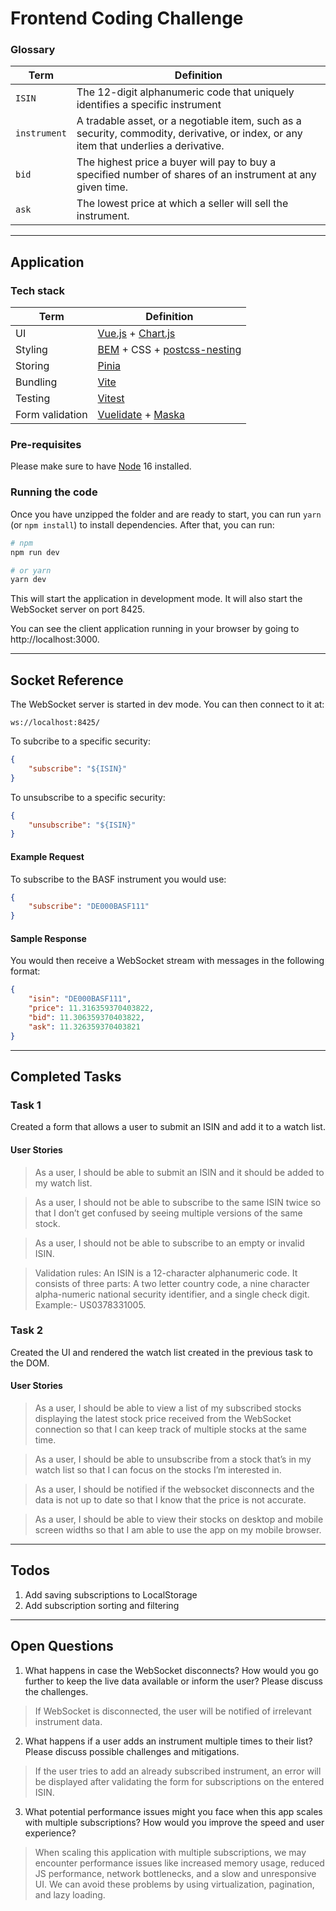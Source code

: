 # Frontend Coding Challenge

### Glossary

| Term | Definition |
| ------------ | ------------------------------------------------------------------------------------------------------------------------------------- |
| `ISIN` | The 12-digit alphanumeric code that uniquely identifies a specific instrument |
| `instrument` | A tradable asset, or a negotiable item, such as a security, commodity, derivative, or index, or any item that underlies a derivative. |
| `bid` | The highest price a buyer will pay to buy a specified number of shares of an instrument at any given time. |
| `ask` | The lowest price at which a seller will sell the instrument. |

---

## Application

### Tech stack
| Term            | Definition                                                                                                                                       |
|-----------------|--------------------------------------------------------------------------------------------------------------------------------------------------|
| UI              | [Vue.js](https://vuejs.org/) + [Chart.js](https://vue-chartjs.org/)                                                                              |
| Styling         | [BEM](https://en.bem.info/methodology/) + CSS + [postcss-nesting](https://github.com/csstools/postcss-plugins/tree/main/plugins/postcss-nesting) |
| Storing         | [Pinia](https://pinia.vuejs.org/)                                                                                                                |
| Bundling        | [Vite](https://vitejs.dev/)                                                                                                                      |
| Testing         | [Vitest](https://vitejs.dev/)                                                                                                                    |
| Form validation | [Vuelidate](https://vuelidate-next.netlify.app/) + [Maska](https://beholdr.github.io/maska/#/)                                                   |

### Pre-requisites

Please make sure to have [Node](https://nodejs.org) 16 installed.

### Running the code

Once you have unzipped the folder and are ready to start, you can run `yarn` (or `npm install`) to install dependencies. After that, you can run:

```bash
# npm
npm run dev

# or yarn
yarn dev
```

This will start the application in development mode. It will also start the WebSocket server on port 8425. 

You can see the client application running in your browser by going to http://localhost:3000.

---

## Socket Reference

The WebSocket server is started in dev mode. You can then connect to it at:

```URL
ws://localhost:8425/
```

To subcribe to a specific security:

```JSON
{
    "subscribe": "${ISIN}"
}
```

To unsubscribe to a specific security:

```JSON
{
    "unsubscribe": "${ISIN}"
}
```

#### Example Request

To subscribe to the BASF instrument you would use:

```JSON
{
    "subscribe": "DE000BASF111"
}
```

#### Sample Response

You would then receive a WebSocket stream with messages in the following format:

```JSON
{
    "isin": "DE000BASF111",
    "price": 11.316359370403822,
    "bid": 11.306359370403822,
    "ask": 11.326359370403821
}
```

---

## Completed Tasks

### Task 1

Created a form that allows a user to submit an ISIN and add it to a watch list.

#### User Stories

> As a user, I should be able to submit an ISIN and it should be added to my watch list.

> As a user, I should not be able to subscribe to the same ISIN twice so that I don’t get confused by seeing multiple versions of the same stock.

> As a user, I should not be able to subscribe to an empty or invalid ISIN.

> Validation rules: An ISIN is a 12-character alphanumeric code. It consists of three parts: A two letter country code, a nine character alpha-numeric national security identifier, and a single check digit.
> Example:- US0378331005.

### Task 2

Created the UI and rendered the watch list created in the previous task to the DOM.

#### User Stories

> As a user, I should be able to view a list of my subscribed stocks displaying the latest stock price received from the WebSocket connection so that I can keep track of multiple stocks at the same time.

> As a user, I should be able to unsubscribe from a stock that’s in my watch list so that I can focus on the stocks I’m interested in.

> As a user, I should be notified if the websocket disconnects and the data is not up to date so that I know that the price is not accurate.

> As a user, I should be able to view their stocks on desktop and mobile screen widths so that I am able to use the app on my mobile browser.

---


## Todos
1. Add saving subscriptions to LocalStorage
2. Add subscription sorting and filtering

---

## Open Questions

1. What happens in case the WebSocket disconnects? How would you go further to keep
   the live data available or inform the user? Please discuss the challenges.
> If WebSocket is disconnected, the user will be notified of irrelevant instrument data.
2. What happens if a user adds an instrument multiple times to their list? Please discuss possible challenges and mitigations.
> If the user tries to add an already subscribed instrument, an error will be displayed after validating the form for subscriptions on the entered ISIN.
3. What potential performance issues might you face when this app scales with multiple subscriptions? How would you improve the speed and user experience?
> When scaling this application with multiple subscriptions, we may encounter performance issues like increased memory usage, reduced JS performance, network bottlenecks, and a slow and unresponsive UI. We can avoid these problems by using virtualization, pagination, and lazy loading.
